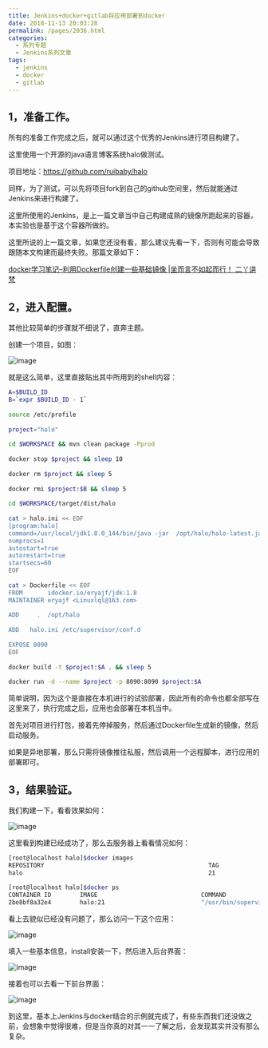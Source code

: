 ```yaml
---
title: Jenkins+docker+gitlab将应用部署到docker
date: 2018-11-13 20:03:28
permalink: /pages/2036.html
categories:
  - 系列专题
  - Jenkins系列文章
tags:
  - jenkins
  - docker
  - gitlab
---
```


## 1，准备工作。

所有的准备工作完成之后，就可以通过这个优秀的Jenkins进行项目构建了。

这里使用一个开源的java语言博客系统halo做测试。

项目地址：https://github.com/ruibaby/halo

同样，为了测试，可以先将项目fork到自己的github空间里，然后就能通过Jenkins来进行构建了。

这里所使用的Jenkins，是上一篇文章当中自己构建成熟的镜像所跑起来的容器，本实验也是基于这个容器所做的。

这里所说的上一篇文章，如果您还没有看，那么建议先看一下，否则有可能会导致跟随本文构建而最终失败。那篇文章如下：

[ docker学习笔记–利用Dockerfile创建一些基础镜像 |坐而言不如起而行！ 二丫讲梵](http://www.eryajf.net/2030.html)

## 2，进入配置。

其他比较简单的步骤就不细说了，直奔主题。

创建一个项目，如图：

![image](https://tvax4.sinaimg.cn/large/008k1Yt0ly1grlkk07wpoj30xu303kjl.jpg)

就是这么简单，这里直接贴出其中所用到的shell内容：

```sh
A=$BUILD_ID
B=`expr $BUILD_ID - 1`
 
source /etc/profile
 
project="halo"
 
cd $WORKSPACE && mvn clean package -Pprod
 
docker stop $project && sleep 10
 
docker rm $project && sleep 5
 
docker rmi $project:$B && sleep 5
 
cd $WORKSPACE/target/dist/halo
 
cat > halo.ini << EOF
[program:halo]
command=/usr/local/jdk1.8.0_144/bin/java -jar  /opt/halo/halo-latest.jar
numprocs=1
autostart=true
autorestart=true
startsecs=60
EOF
 
cat > Dockerfile << EOF
FROM       idocker.io/eryajf/jdk:1.8
MAINTAINER eryajf <Linuxlql@163.com>
 
ADD     .  /opt/halo
 
ADD   halo.ini /etc/supervisor/conf.d
 
EXPOSE 8090
EOF
 
docker build -t $project:$A . && sleep 5
 
docker run -d --name $project -p 8090:8090 $project:$A
```

简单说明，因为这个是直接在本机进行的试验部署，因此所有的命令也都全部写在这里来了，执行完成之后，应用也会部署在本机当中。

首先对项目进行打包，接着先停掉服务，然后通过Dockerfile生成新的镜像，然后启动服务。

如果是异地部署，那么只需将镜像推往私服，然后调用一个远程脚本，进行应用的部署即可。

## 3，结果验证。

我们构建一下，看看效果如何：

![image](https://tva4.sinaimg.cn/large/008k1Yt0ly1grlkkeiw4xj30jz0mb45g.jpg)

这里看到构建已经成功了，那么去服务器上看看情况如何：

```sh
[root@localhost halo]$docker images
REPOSITORY                                              TAG                 IMAGE ID            CREATED             SIZE
halo                                                    21                  0ddee68e88db        13 minutes ago      955 MB
 
[root@localhost halo]$docker ps
CONTAINER ID        IMAGE                             COMMAND                  CREATED             STATUS              PORTS                              NAMES
2be8bf8a32e4        halo:21                           "/usr/bin/supervis..."   14 minutes ago      Up 14 minutes       22/tcp, 0.0.0.0:8090->8090/tcp     halo
```

看上去貌似已经没有问题了，那么访问一下这个应用：

![image](https://tva3.sinaimg.cn/large/008k1Yt0ly1grlkkozcn8j314a0qatid.jpg)

填入一些基本信息，install安装一下，然后进入后台界面：

![image](https://tvax3.sinaimg.cn/large/008k1Yt0ly1grlkktz7nxj31a90q3ata.jpg)

接着也可以去看一下前台界面：

![image](https://tvax2.sinaimg.cn/large/008k1Yt0ly1grlkkz3or9j314q0r97lv.jpg)

到这里，基本上Jenkins与docker结合的示例就完成了，有些东西我们还没做之前，会想象中觉得很难，但是当你真的对其一一了解之后，会发现其实并没有那么复杂。
